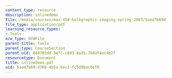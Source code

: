```yaml
---
content_type: resource
description: inlinedemo
file: /media/courses/mas-450-holographic-imaging-spring-2003/5aed7b69d76b4b5a6ec1fc5d9bac6ef0_inlinedemo.pdf
file_type: application/pdf
learning_resource_types:
- Tools
ocw_type: OCWFile
parent_title: Tools
parent_type: CourseSection
parent_uid: 048705dd-34fc-c893-8a35-7b8af4ec4b2f
resourcetype: Document
title: inlinedemo.pdf
uid: 5aed7b69-d76b-4b5a-6ec1-fc5d9bac6ef0
---
```

